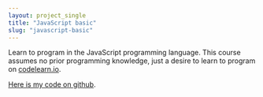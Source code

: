 ```yaml
---
layout: project_single
title: "JavaScript basic"
slug: "javascript-basic"
---
```

Learn to program in the JavaScript programming language.
This course assumes no prior programming knowledge, just a desire to learn to program on [codelearn.io](https://codelearn.io/certification/zmnin2zk).  

[Here is my code on github](https://github.com/vegetaz/JavaScript-basics).